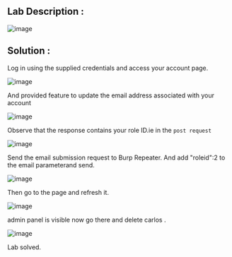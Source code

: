 ## Lab Description :

![image](https://github.com/ananthan05/Portswigger_labs/assets/140697378/544be3ed-0756-4544-99ad-795f184d3877)


## Solution :
Log in using the supplied credentials and access your account page.

![image](https://github.com/ananthan05/Portswigger_labs/assets/140697378/414d9203-c844-4cbf-8aed-b2a42f786cf5)

And provided feature to update the email address associated with your account

![image](https://github.com/ananthan05/Portswigger_labs/assets/140697378/7fdf5293-05b0-4b44-aec1-12daab9f3b17)

Observe that the response contains your role ID.ie in the `post request` 

![image](https://github.com/ananthan05/Portswigger_labs/assets/140697378/1d948e21-3d8b-4ddd-96c5-968f926e6e40)

Send the email submission request to Burp Repeater. And add "roleid":2 to the email parameterand send.

![image](https://github.com/ananthan05/Portswigger_labs/assets/140697378/2ca6c9c7-9e3a-40d4-9e6d-08152f0e4480)

Then go to the page and refresh it.

![image](https://github.com/ananthan05/Portswigger_labs/assets/140697378/7db97071-4ef3-43a6-aebc-aa89b425bfab)

admin panel is visible now go there and delete carlos .

![image](https://github.com/ananthan05/Portswigger_labs/assets/140697378/de55f383-6b2e-4804-9fc1-e56c6a40a9fa)

Lab solved.

